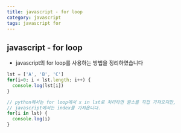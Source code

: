 ```yaml
---
title: javascript - for loop
category: javascript
tags: javascript for 
---
```


## javascript - for loop

- javascript의 for loop를 사용하는 방법을 정리하였습니다 

```javascript
lst = ['A', 'B', 'C']
for(i=0; i < lst.length; i++) {
  console.log(lst[i])
}

// python에서는 for loop에서 x in lst로 처리하면 원소를 직접 가져오지만, 
// javascript에서는 index를 가져옵니다.
for(i in lst) {
  console.log(i)
}
```
